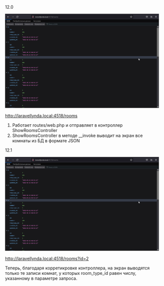 
12.0

<img src="./img/12.0.png" alt="drawing" width="800"/>

http://laravellynda.local:4518/rooms  

1. Работает routes/web.php и отправляет в контроллер ShowRoomsController
2. ShowRoomsController в методе __invoke выводит на экран все комнаты из БД в формате JSON

12.1

<img src="./img/12.0.png" alt="drawing" width="800"/>

http://laravellynda.local:4518/rooms?id=2

Теперь, благодаря корретикровке контроллера, на экран выводятся только те записи комнат, у которых room_type_id равен числу, указанному в параметре запроса.

